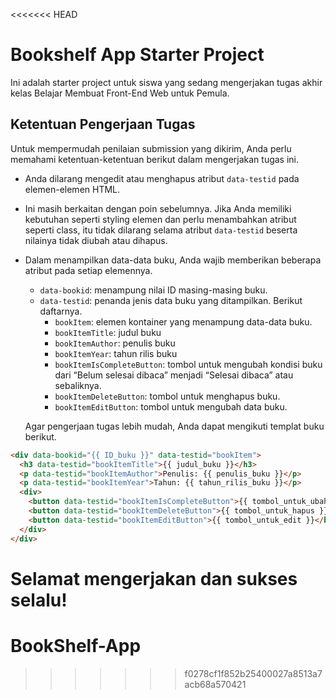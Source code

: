 <<<<<<< HEAD
# Bookshelf App Starter Project

Ini adalah starter project untuk siswa yang sedang mengerjakan tugas akhir kelas Belajar Membuat Front-End Web untuk Pemula.

## Ketentuan Pengerjaan Tugas

Untuk mempermudah penilaian submission yang dikirim, Anda perlu memahami ketentuan-ketentuan berikut dalam mengerjakan tugas ini.

- Anda dilarang mengedit atau menghapus atribut `data-testid` pada elemen-elemen HTML.
- Ini masih berkaitan dengan poin sebelumnya. Jika Anda memiliki kebutuhan seperti styling elemen dan perlu menambahkan atribut seperti class, itu tidak dilarang selama atribut `data-testid` beserta nilainya tidak diubah atau dihapus.
- Dalam menampilkan data-data buku, Anda wajib memberikan beberapa atribut pada setiap elemennya.

  - `data-bookid`: menampung nilai ID masing-masing buku.
  - `data-testid`: penanda jenis data buku yang ditampilkan. Berikut daftarnya.
    - `bookItem`: elemen kontainer yang menampung data-data buku.
    - `bookItemTitle`: judul buku
    - `bookItemAuthor`: penulis buku
    - `bookItemYear`: tahun rilis buku
    - `bookItemIsCompleteButton`: tombol untuk mengubah kondisi buku dari “Belum selesai dibaca” menjadi “Selesai dibaca” atau sebaliknya.
    - `bookItemDeleteButton`: tombol untuk menghapus buku.
    - `bookItemEditButton`: tombol untuk mengubah data buku.

  Agar pengerjaan tugas lebih mudah, Anda dapat mengikuti templat buku berikut.

```html
<div data-bookid="{{ ID_buku }}" data-testid="bookItem">
  <h3 data-testid="bookItemTitle">{{ judul_buku }}</h3>
  <p data-testid="bookItemAuthor">Penulis: {{ penulis_buku }}</p>
  <p data-testid="bookItemYear">Tahun: {{ tahun_rilis_buku }}</p>
  <div>
    <button data-testid="bookItemIsCompleteButton">{{ tombol_untuk_ubah_kondisi }}</button>
    <button data-testid="bookItemDeleteButton">{{ tombol_untuk_hapus }}</button>
    <button data-testid="bookItemEditButton">{{ tombol_untuk_edit }}</button>
  </div>
</div>
```

Selamat mengerjakan dan sukses selalu!
=======
# BookShelf-App
>>>>>>> f0278cf1f852b25400027a8513a7acb68a570421
